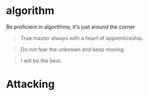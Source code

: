 # algorithm
Be proficient in algorithms, it's just around the corner

> True master always with a heart of apprenticeship.

> Do not fear the unknown and keep moving.

> I will be the best.

# Attacking
